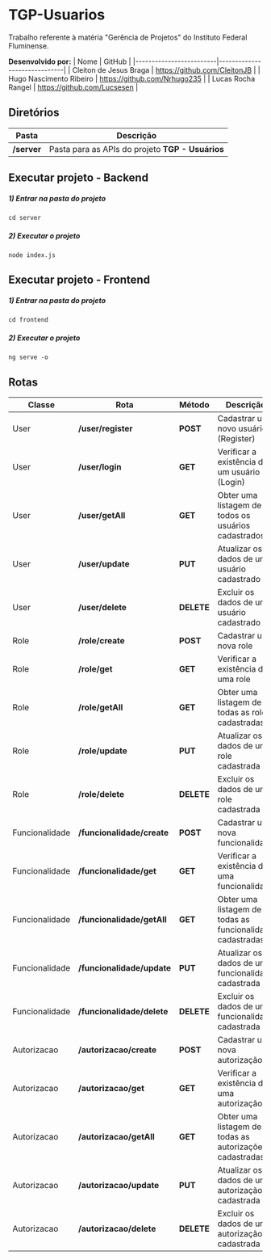 # TGP-Usuarios
Trabalho referente à matéria "Gerência de Projetos" do Instituto Federal Fluminense.

**Desenvolvido por:**
| Nome                    | GitHub                       |
|-------------------------|------------------------------|
| Cleiton de Jesus Braga  | https://github.com/CleitonJB |
| Hugo Nascimento Ribeiro | https://github.com/Nrhugo235 |
| Lucas Rocha Rangel      | https://github.com/Lucsesen  |

## Diretórios
| Pasta       | Descrição                                        |
|-------------|--------------------------------------------------|
| **/server** | Pasta para as APIs do projeto **TGP - Usuários** |

## Executar projeto - Backend

##### 1) Entrar na pasta do projeto
```
cd server
```
##### 2) Executar o projeto
```
node index.js
```

## Executar projeto - Frontend

##### 1) Entrar na pasta do projeto
```
cd frontend
```
##### 2) Executar o projeto
```
ng serve -o
```

## Rotas
| Classe         | Rota                       | Método     | Descrição                                                 |
|----------------|----------------------------|------------|-----------------------------------------------------------|
| User           | **/user/register**         | **POST**   | Cadastrar um novo usuário (Register)                      |
| User           | **/user/login**            | **GET**    | Verificar a existência de um usuário (Login)              |
| User           | **/user/getAll**           | **GET**    | Obter uma listagem de todos os usuários cadastrados       |
| User           | **/user/update**           | **PUT**    | Atualizar os dados de um usuário cadastrado               |
| User           | **/user/delete**           | **DELETE** | Excluir os dados de um usuário cadastrado                 |
| Role           | **/role/create**           | **POST**   | Cadastrar uma nova role                                   |
| Role           | **/role/get**              | **GET**    | Verificar a existência de uma role                        |
| Role           | **/role/getAll**           | **GET**    | Obter uma listagem de todas as roles cadastradas          |
| Role           | **/role/update**           | **PUT**    | Atualizar os dados de uma role cadastrada                 |
| Role           | **/role/delete**           | **DELETE** | Excluir os dados de uma role cadastrada                   |
| Funcionalidade | **/funcionalidade/create** | **POST**   | Cadastrar uma nova funcionalidade                         |
| Funcionalidade | **/funcionalidade/get**    | **GET**    | Verificar a existência de uma funcionalidade              |
| Funcionalidade | **/funcionalidade/getAll** | **GET**    | Obter uma listagem de todas as funcionalidade cadastradas |
| Funcionalidade | **/funcionalidade/update** | **PUT**    | Atualizar os dados de uma funcionalidade cadastrada       |
| Funcionalidade | **/funcionalidade/delete** | **DELETE** | Excluir os dados de uma funcionalidade cadastrada         |
| Autorizacao    | **/autorizacao/create**    | **POST**   | Cadastrar uma nova autorização                            |
| Autorizacao    | **/autorizacao/get**       | **GET**    | Verificar a existência de uma autorização                 |
| Autorizacao    | **/autorizacao/getAll**    | **GET**    | Obter uma listagem de todas as autorizações cadastradas   |
| Autorizacao    | **/autorizacao/update**    | **PUT**    | Atualizar os dados de uma autorização cadastrada          |
| Autorizacao    | **/autorizacao/delete**    | **DELETE** | Excluir os dados de uma autorização cadastrada            |